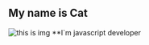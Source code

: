## My name is Cat
![this is img](https://c.pxhere.com/photos/9a/56/kitten_cat_feline_yellow_red_portrait_watching_pet-1338723.jpg!s1)
**I`m javascript developer
